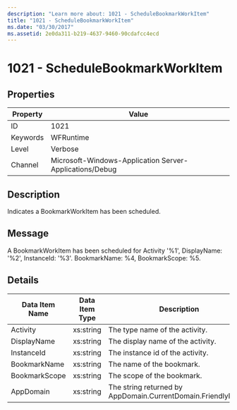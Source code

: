 ```yaml
---
description: "Learn more about: 1021 - ScheduleBookmarkWorkItem"
title: "1021 - ScheduleBookmarkWorkItem"
ms.date: "03/30/2017"
ms.assetid: 2e0da311-b219-4637-9460-90cdafcc4ecd
---
```

# 1021 - ScheduleBookmarkWorkItem

## Properties

| Property | Value |
| - | - |
|ID|1021|  
|Keywords|WFRuntime|  
|Level|Verbose|  
|Channel|Microsoft-Windows-Application Server-Applications/Debug|  
  
## Description  

 Indicates a BookmarkWorkItem has been scheduled.  
  
## Message  

 A BookmarkWorkItem has been scheduled for Activity '%1', DisplayName: '%2', InstanceId: '%3'.  BookmarkName: %4, BookmarkScope: %5.  
  
## Details  
  
|Data Item Name|Data Item Type|Description|  
|--------------------|--------------------|-----------------|  
|Activity|xs:string|The type name of the activity.|  
|DisplayName|xs:string|The display name of the activity.|  
|InstanceId|xs:string|The instance id of the activity.|  
|BookmarkName|xs:string|The name of the bookmark.|  
|BookmarkScope|xs:string|The scope of the bookmark.|  
|AppDomain|xs:string|The string returned by AppDomain.CurrentDomain.FriendlyName.|
